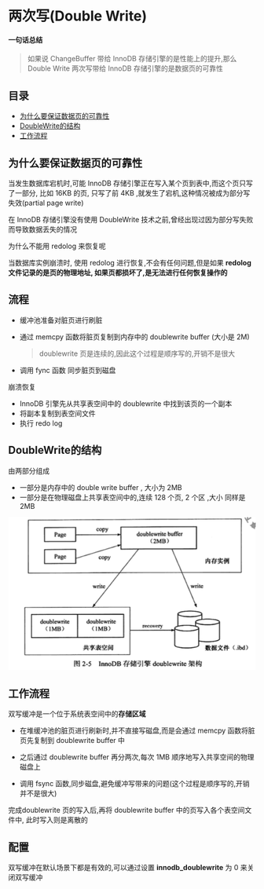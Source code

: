 # 两次写(Double Write)

#### 一句话总结

> 如果说 ChangeBuffer 带给 InnoDB 存储引擎的是性能上的提升,那么 Double Write 两次写带给 InnoDB 存储引擎的是数据页的可靠性

## 目录

- [为什么要保证数据页的可靠性](#为什么要保证数据页的可靠性)
- [DoubleWrite的结构](#DoubleWrite的结构)
- [工作流程](#工作流程)

## 为什么要保证数据页的可靠性

当发生数据库宕机时,可能 InnoDB 存储引擎正在写入某个页到表中,而这个页只写了一部分, 比如 16KB 的页, 只写了前 4KB ,就发生了宕机,这种情况被成为部分写失效(partial page write) 

在 InnoDB 存储引擎没有使用 DoubleWrite 技术之前,曾经出现过因为部分写失败而导致数据丢失的情况

为什么不能用 redolog 来恢复呢

当数据库实例崩溃时, 使用 redolog 进行恢复,不会有任何问题,但是如果 **redolog 文件记录的是页的物理地址, 如果页都损坏了,是无法进行任何恢复操作的**

## 流程

- 缓冲池准备对脏页进行刷脏

- 通过 memcpy 函数将脏页复制到内存中的 doublewrite buffer (大小是 2M) 

  > doublewrite 页是连续的,因此这个过程是顺序写的,开销不是很大

- 调用 fync 函数 同步脏页到磁盘

崩溃恢复

- InnoDB 引擎先从共享表空间中的 doublewrite 中找到该页的一个副本
- 将副本复制到表空间文件
- 执行 redo log

## DoubleWrite的结构

由两部分组成

- 一部分是内存中的 double write buffer , 大小为 2MB
- 一部分是在物理磁盘上共享表空间中的,连续 128 个页, 2 个区 ,大小 同样是 2MB

![image-20200824132806563](../../../../assets/image-20200824132806563.png)

## 工作流程

双写缓冲是一个位于系统表空间中的**存储区域**

- 在堆缓冲池的脏页进行刷新时,并不直接写磁盘,而是会通过 memcpy 函数将脏页先复制到 doublewrite buffer 中

- 之后通过 doublewrite buffer 再分两次,每次 1MB 顺序地写入共享空间的物理磁盘上
- 调用 fsync 函数,同步磁盘,避免缓冲写带来的问题(这个过程是顺序写的,开销并不是很大)

完成doublewrite 页的写入后,再将 doublewrite buffer 中的页写入各个表空间文件中, 此时写入则是离散的



## 配置

双写缓冲在默认场景下都是有效的,可以通过设置 **innodb_doublewrite** 为 0 来关闭双写缓冲

